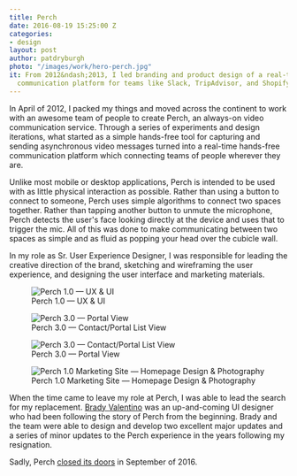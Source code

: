 ```yaml
---
title: Perch
date: 2016-08-19 15:25:00 Z
categories:
- design
layout: post
author: patdryburgh
photo: "/images/work/hero-perch.jpg"
it: From 2012&ndash;2013, I led branding and product design of a real-time hands-free
  communication platform for teams like Slack, TripAdvisor, and Shopify called
---
```


In April of 2012, I packed my things and moved across the continent to work with an awesome team of people to create Perch, an always-on video communication service. Through a series of experiments and design iterations, what started as a simple hands-free tool for capturing and sending asynchronous video messages turned into a real-time hands-free communication platform which connecting teams of people wherever they are.

Unlike most mobile or desktop applications, Perch is intended to be used with as little physical interaction as possible. Rather than using a button to connect to someone, Perch uses simple algorithms to connect two spaces together. Rather than tapping another button to unmute the microphone, Perch detects the user's face looking directly at the device and uses that to trigger the mic. All of this was done to make communicating between two spaces as simple and as fluid as popping your head over the cubicle wall.

In my role as Sr. User Experience Designer, I was responsible for leading the creative direction of the brand, sketching and wireframing the user experience, and designing the user interface and marketing materials.

<figure class="extra-wide">
  <img src="{{ site.url }}/images/work/perch-iphones.jpg" alt="Perch 1.0 — UX &amp; UI" />
  <figcaption>
    Perch 1.0 — UX &amp; UI
  </figcaption>
</figure>

<figure class="extra-wide">
  <img src="{{ site.url }}/images/work/perch-v3.jpg" alt="Perch 3.0 — Portal View" />
  <figcaption>
    Perch 3.0 — Contact/Portal List View
  </figcaption>
</figure>

<figure class="extra-wide">
  <img src="{{ site.url }}/images/work/perch-for-ios.jpg" alt="Perch 3.0 — Contact/Portal List View" />
  <figcaption>
    Perch 3.0 — Portal View
  </figcaption>
</figure>

<figure class="extra-wide">
  <img src="{{ site.url }}/images/work/perch-website.png" alt="Perch 1.0 Marketing Site — Homepage Design & Photography" />
  <figcaption>
    Perch 1.0 Marketing Site — Homepage Design & Photography
  </figcaption>
</figure>

When the time came to leave my role at Perch, I was able to lead the search for my replacement. [Brady Valentino](http://bradyvalentino.com) was an up-and-coming UI designer who had been following the story of Perch from the beginning. Brady and the team were able to design and develop two excellent major updates and a series of minor updates to the Perch experience in the years following my resignation.

Sadly, Perch [closed its doors](https://perch.co/blog/goodbye-perch/) in September of 2016.